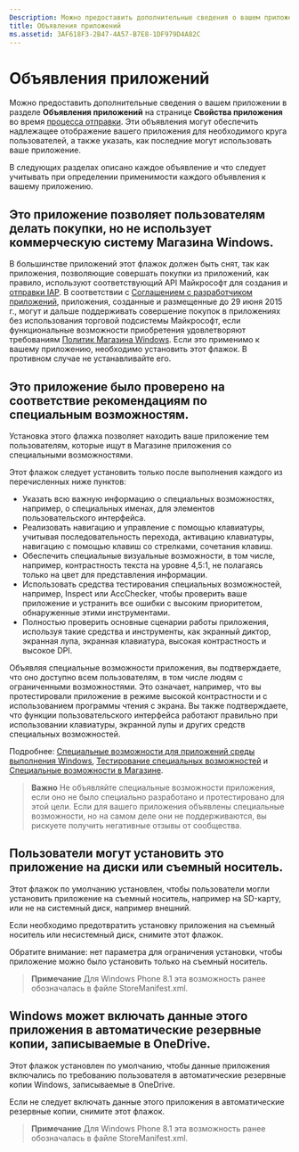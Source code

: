 ```yaml
---
Description: Можно предоставить дополнительные сведения о вашем приложении в разделе Объявления приложений на странице Свойства приложения во время процесса отправки.
title: Объявления приложений
ms.assetid: 3AF618F3-2B47-4A57-B7E8-1DF979D4A82C
---
```


# Объявления приложений

Можно предоставить дополнительные сведения о вашем приложении в разделе **Объявления приложений** на странице **Свойства приложения** во время [процесса отправки](app-submissions.md). Эти объявления могут обеспечить надлежащее отображение вашего приложения для необходимого круга пользователей, а также указать, как последние могут использовать ваше приложение.

В следующих разделах описано каждое объявление и что следует учитывать при определении применимости каждого объявления к вашему приложению.

## Это приложение позволяет пользователям делать покупки, но не использует коммерческую систему Магазина Windows.

В большинстве приложений этот флажок должен быть снят, так как приложения, позволяющие совершать покупки из приложений, как правило, используют соответствующий API Майкрософт для создания и [отправки IAP](iap-submissions.md). В соответствии с [Соглашением с разработчиком приложений](https://msdn.microsoft.com/library/windows/apps/hh694058), приложения, созданные и размещенные до 29 июня 2015 г., могут и дальше поддерживать совершение покупок в приложениях без использования торговой подсистемы Майкрософт, если функциональные возможности приобретения удовлетворяют требованиям [Политик Магазина Windows](https://msdn.microsoft.com/library/windows/apps/dn764944.aspx#pol_10_8). Если это применимо к вашему приложению, необходимо установить этот флажок. В противном случае не устанавливайте его.

## Это приложение было проверено на соответствие рекомендациям по специальным возможностям.

Установка этого флажка позволяет находить ваше приложение тем пользователям, которые ищут в Магазине приложения со специальными возможностями.

Этот флажок следует установить только после выполнения каждого из перечисленных ниже пунктов:

-   Указать всю важную информацию о специальных возможностях, например, о специальных именах, для элементов пользовательского интерфейса.
-   Реализовать навигацию и управление с помощью клавиатуры, учитывая последовательность перехода, активацию клавиатуры, навигацию с помощью клавиш со стрелками, сочетания клавиш.
-   Обеспечить специальные визуальные возможности, в том числе, например, контрастность текста на уровне 4,5:1, не полагаясь только на цвет для представления информации.
-   Использовать средства тестирования специальных возможностей, например, Inspect или AccChecker, чтобы проверить ваше приложение и устранить все ошибки с высоким приоритетом, обнаруженные этими инструментами.
-   Полностью проверить основные сценарии работы приложения, используя такие средства и инструменты, как экранный диктор, экранная лупа, экранная клавиатура, высокая контрастность и высокое DPI.

Объявляя специальные возможности приложения, вы подтверждаете, что оно доступно всем пользователям, в том числе людям с ограниченными возможностями. Это означает, например, что вы протестировали приложение в режиме высокой контрастности и с использованием программы чтения с экрана. Вы также подтверждаете, что функции пользовательского интерфейса работают правильно при использовании клавиатуры, экранной лупы и других средств специальных возможностей.

Подробнее: [Специальные возможности для приложений среды выполнения Windows](https://msdn.microsoft.com/library/windows/apps/dn263101), [Тестирование специальных возможностей](https://msdn.microsoft.com/library/windows/apps/mt297664) и [Специальные возможности в Магазине](https://msdn.microsoft.com/library/windows/apps/mt297663).

> **Важно**  Не объявляйте специальные возможности приложения, если оно не было специально разработано и протестировано для этой цели. Если для вашего приложения объявлены специальные возможности, но на самом деле они не поддерживаются, вы рискуете получить негативные отзывы от сообщества.

## Пользователи могут установить это приложение на диски или съемный носитель.

Этот флажок по умолчанию установлен, чтобы пользователи могли установить приложение на съемный носитель, например на SD-карту, или не на системный диск, например внешний.

Если необходимо предотвратить установку приложения на съемный носитель или несистемный диск, снимите этот флажок.

Обратите внимание: нет параметра для ограничения установки, чтобы приложение можно было установить только на съемный носитель.

> **Примечание**  Для Windows Phone 8.1 эта возможность ранее обозначалась в файле StoreManifest.xml.

## Windows может включать данные этого приложения в автоматические резервные копии, записываемые в OneDrive.

Этот флажок установлен по умолчанию, чтобы данные приложения включались по требованию пользователя в автоматические резервные копии Windows, записываемые в OneDrive.

Если не следует включать данные этого приложения в автоматические резервные копии, снимите этот флажок.

> **Примечание**  Для Windows Phone 8.1 эта возможность ранее обозначалась в файле StoreManifest.xml.

 

 

 






<!--HONumber=Mar16_HO1-->



